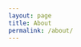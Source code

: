 ```yaml
---
layout: page
title: About
permalink: /about/
---
```


<!-- This is the base Jekyll theme. You can find out more info about customizing your Jekyll theme, as well as basic Jekyll usage documentation at [jekyllrb.com](https://jekyllrb.com/)

You can find the source code for Minima at GitHub:
[jekyll][jekyll-organization] /
[minima](https://github.com/jekyll/minima)

You can find the source code for Jekyll at GitHub:
[jekyll][jekyll-organization] /
[jekyll](https://github.com/jekyll/jekyll)


[jekyll-organization]: https://github.com/jekyll -->

<!-- ### 송인혁 | InHyuk Song
안녕하세요, 송인혁입니다.
**데이터 분석**을 공부하고 있는 대학생입니다.
* 꾸준히 공부하고 블로그에 기록합니다.
* HCI 관련 논문을 읽고 정리합니다. -->

